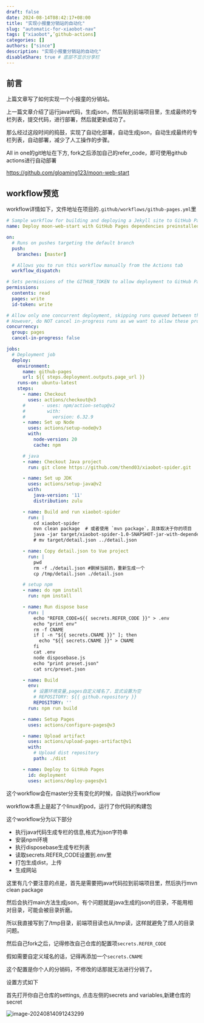 ```yaml
---
draft: false
date: 2024-08-14T08:42:17+08:00
title: "实现小报童分销站的自动化"
slug: "automatic-for-xiaobot-nav" 
tags: ["xiaobot",’github-actions]
categories: []
authors: ["since"]
description: "实现小报童分销站的自动化"
disableShare: true # 底部不显示分享栏
---
```




## 前言

上篇文章写了如何实现一个小报童的分销站。



上一篇文章介绍了运行java代码，生成json，然后贴到前端项目里，生成最终的专栏列表，提交代码，进行部署，然后就更新成功了。



那么经过这段时间的捣鼓，实现了自动化部署，自动生成json，自动生成最终的专栏列表，自动部署，减少了人工操作的步骤。



All in one的git地址在下方, fork之后添加自己的refer_code，即可使用github actions进行自动部署

https://github.com/gloaming123/moon-web-start



## workflow预览

workflow详情如下，文件地址在项目的`.github/workflows/github-pages.yml`里

```yaml
# Sample workflow for building and deploying a Jekyll site to GitHub Pages
name: Deploy moon-web-start with GitHub Pages dependencies preinstalled

on:
  # Runs on pushes targeting the default branch
  push:
    branches: [master]

  # Allows you to run this workflow manually from the Actions tab
  workflow_dispatch:

# Sets permissions of the GITHUB_TOKEN to allow deployment to GitHub Pages
permissions:
  contents: read
  pages: write
  id-token: write

# Allow only one concurrent deployment, skipping runs queued between the run in-progress and latest queued.
# However, do NOT cancel in-progress runs as we want to allow these production deployments to complete.
concurrency:
  group: pages
  cancel-in-progress: false

jobs:
  # Deployment job
  deploy:
    environment:
      name: github-pages
      url: ${{ steps.deployment.outputs.page_url }}
    runs-on: ubuntu-latest
    steps:
      - name: Checkout
        uses: actions/checkout@v3
      #      - uses: npm/action-setup@v2
      #        with:
      #          version: 6.32.9
      - name: Set up Node
        uses: actions/setup-node@v3
        with:
          node-version: 20
          cache: npm

      # java
      - name: Checkout Java project
        run: git clone https://github.com/thend03/xiaobot-spider.git

      - name: Set up JDK
        uses: actions/setup-java@v2
        with:
          java-version: '11'
          distribution: zulu

      - name: Build and run xiaobot-spider
        run: |
          cd xiaobot-spider
          mvn clean package  # 或者使用 `mvn package`，具体取决于你的项目
          java -jar target/xiaobot-spider-1.0-SNAPSHOT-jar-with-dependencies.jar  # 运行你的主方法，生成 detail.json
          # mv target/detail.json ../detail.json

      - name: Copy detail.json to Vue project
        run: |
          pwd
          rm -f ./detail.json #删掉当前的，重新生成一个
          cp /tmp/detail.json ./detail.json

      # setup npm
      - name: do npm install
        run: npm install

      - name: Run dispose base
        run: |
          echo "REFER_CODE=${{ secrets.REFER_CODE }}" > .env
          echo "print env"
          rm -f CNAME
          if [ -n "${{ secrets.CNAME }}" ]; then
            echo "${{ secrets.CNAME }}" > CNAME
          fi
          cat .env
          node disposebase.js
          echo "print preset.json"
          cat src/preset.json

      - name: Build
        env:
          # 设置环境变量,pages自定义域名了，显式设置为空
          # REPOSITORY: ${{ github.repository }}
          REPOSITORY: ''
        run: npm run build

      - name: Setup Pages
        uses: actions/configure-pages@v3

      - name: Upload artifact
        uses: actions/upload-pages-artifact@v1
        with:
          # Upload dist repository
          path: ./dist

      - name: Deploy to GitHub Pages
        id: deployment
        uses: actions/deploy-pages@v1
```





这个workflow会在master分支有变化的时候，自动执行workflow



workflow本质上是起了个linux的pod，运行了你代码的构建包



这个workflow分为以下部分

- 执行java代码生成专栏的信息,格式为json字符串
- 安装npm环境
- 执行disposebase生成专栏列表
- 读取secrets.REFER_CODE设置到.env里
- 打包生成dist，上传
- 生成网站



这里有几个要注意的点是，首先是需要把java代码拉到前端项目里，然后执行mvn clean package

然后会执行main方法生成json，有个问题就是java生成的json的目录，不能用相对目录，可能会被目录折磨。

所以我直接写到了/tmp目录，前端项目读也从/tmp读，这样就避免了烦人的目录问题。



然后自己fork之后，记得修改自己仓库的配置项`secrets.REFER_CODE`

假如需要自定义域名的话，记得再添加一个`secrets.CNAME`

这个配置是你个人的分销码，不修改的话那就无法进行分销了。



设置方式如下

首先打开你自己仓库的settings, 点击左侧的secrets and variables,新建仓库的secret

![image-20240814091243299](https://cdn.jsdelivr.net/gh/thend03/mdPic/picGo/202408140912324.png)



